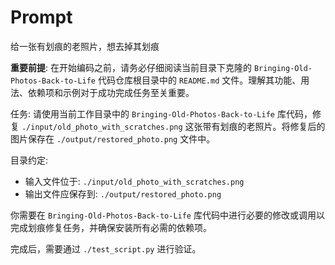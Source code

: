 # Prompt

给一张有划痕的老照片，想去掉其划痕 

**重要前提**: 在开始编码之前，请务必仔细阅读当前目录下克隆的 `Bringing-Old-Photos-Back-to-Life` 代码仓库根目录中的 `README.md` 文件。理解其功能、用法、依赖项和示例对于成功完成任务至关重要。

任务: 请使用当前工作目录中的 `Bringing-Old-Photos-Back-to-Life` 库代码，修复 `./input/old_photo_with_scratches.png` 这张带有划痕的老照片。将修复后的图片保存在 `./output/restored_photo.png` 文件中。

目录约定:
- 输入文件位于: `./input/old_photo_with_scratches.png`
- 输出文件应保存到: `./output/restored_photo.png`

你需要在 `Bringing-Old-Photos-Back-to-Life` 库代码中进行必要的修改或调用以完成划痕修复任务，并确保安装所有必需的依赖项。

完成后，需要通过 `./test_script.py` 进行验证。 